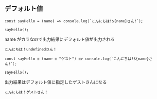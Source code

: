 ## デフォルト値　

```
const sayHello = (name) => console.log(`こんにちは!${name}さん!`);

sayHello();
```

name がカラなので出力結果にデフォルト値が出力される

```
こんにちは！undefinedさん！
```

```
const sayHello = (name = "ゲスト") => console.log(`こんにちは!${name}さん!`);

sayHello();
```

出力結果はデフォルト値に指定したゲストさんになる

```
こんにちは！ゲストさん！
```
